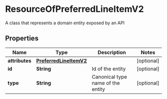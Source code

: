 

# ResourceOfPreferredLineItemV2

A class that represents a domain entity exposed by an API

## Properties

| Name | Type | Description | Notes |
|------------ | ------------- | ------------- | -------------|
|**attributes** | [**PreferredLineItemV2**](PreferredLineItemV2.md) |  |  [optional] |
|**id** | **String** | Id of the entity |  [optional] |
|**type** | **String** | Canonical type name of the entity |  [optional] |



